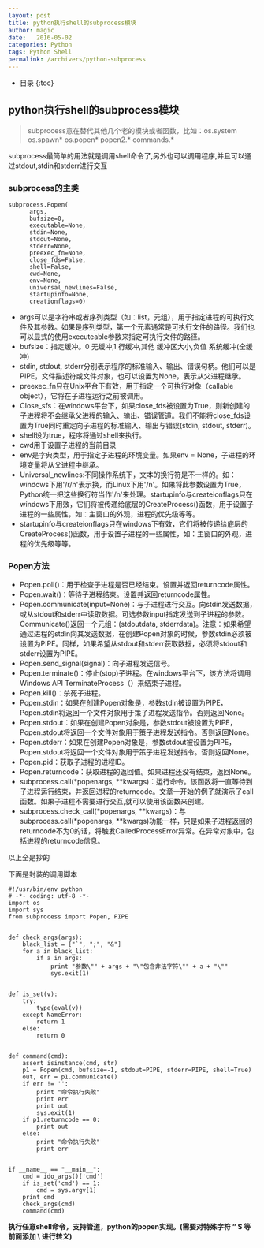 ```yaml
---
layout: post
title: python执行shell的subprocess模块
author: magic
date:   2016-05-02
categories: Python
tags: Python Shell
permalink: /archivers/python-subprocess
---
```

* 目录
{:toc}

## python执行shell的subprocess模块

> subprocess意在替代其他几个老的模块或者函数，比如：os.system os.spawn* os.popen* popen2.* commands.*

subprocess最简单的用法就是调用shell命令了,另外也可以调用程序,并且可以通过stdout,stdin和stderr进行交互

### subprocess的主类

```
subprocess.Popen(
      args, 
      bufsize=0, 
      executable=None,
      stdin=None,
      stdout=None, 
      stderr=None, 
      preexec_fn=None, 
      close_fds=False, 
      shell=False, 
      cwd=None, 
      env=None, 
      universal_newlines=False, 
      startupinfo=None, 
      creationflags=0)
```

- args可以是字符串或者序列类型（如：list，元组），用于指定进程的可执行文件及其参数。如果是序列类型，第一个元素通常是可执行文件的路径。我们也可以显式的使用executeable参数来指定可执行文件的路径。
- bufsize：指定缓冲。0 无缓冲,1 行缓冲,其他 缓冲区大小,负值 系统缓冲(全缓冲)
- stdin, stdout, stderr分别表示程序的标准输入、输出、错误句柄。他们可以是PIPE，文件描述符或文件对象，也可以设置为None，表示从父进程继承。
- preexec_fn只在Unix平台下有效，用于指定一个可执行对象（callable object），它将在子进程运行之前被调用。
- Close_sfs：在windows平台下，如果close_fds被设置为True，则新创建的子进程将不会继承父进程的输入、输出、错误管道。我们不能将close_fds设置为True同时重定向子进程的标准输入、输出与错误(stdin, stdout, stderr)。
- shell设为true，程序将通过shell来执行。
- cwd用于设置子进程的当前目录
- env是字典类型，用于指定子进程的环境变量。如果env = None，子进程的环境变量将从父进程中继承。
- Universal_newlines:不同操作系统下，文本的换行符是不一样的。如：windows下用'/r/n'表示换，而Linux下用'/n'。如果将此参数设置为True，Python统一把这些换行符当作'/n'来处理。startupinfo与createionflags只在windows下用效，它们将被传递给底层的CreateProcess()函数，用于设置子进程的一些属性，如：主窗口的外观，进程的优先级等等。
- startupinfo与createionflags只在windows下有效，它们将被传递给底层的CreateProcess()函数，用于设置子进程的一些属性，如：主窗口的外观，进程的优先级等等。

### Popen方法

- Popen.poll()：用于检查子进程是否已经结束。设置并返回returncode属性。
- Popen.wait()：等待子进程结束。设置并返回returncode属性。
- Popen.communicate(input=None)：与子进程进行交互。向stdin发送数据，或从stdout和stderr中读取数据。可选参数input指定发送到子进程的参数。Communicate()返回一个元组：(stdoutdata, stderrdata)。注意：如果希望通过进程的stdin向其发送数据，在创建Popen对象的时候，参数stdin必须被设置为PIPE。同样，如果希望从stdout和stderr获取数据，必须将stdout和stderr设置为PIPE。
- Popen.send_signal(signal)：向子进程发送信号。
- Popen.terminate()：停止(stop)子进程。在windows平台下，该方法将调用Windows API TerminateProcess（）来结束子进程。
- Popen.kill()：杀死子进程。
- Popen.stdin：如果在创建Popen对象是，参数stdin被设置为PIPE，Popen.stdin将返回一个文件对象用于策子进程发送指令。否则返回None。
- Popen.stdout：如果在创建Popen对象是，参数stdout被设置为PIPE，Popen.stdout将返回一个文件对象用于策子进程发送指令。否则返回None。
- Popen.stderr：如果在创建Popen对象是，参数stdout被设置为PIPE，Popen.stdout将返回一个文件对象用于策子进程发送指令。否则返回None。
- Popen.pid：获取子进程的进程ID。
- Popen.returncode：获取进程的返回值。如果进程还没有结束，返回None。
- subprocess.call(*popenargs, **kwargs)：运行命令。该函数将一直等待到子进程运行结束，并返回进程的returncode。文章一开始的例子就演示了call函数。如果子进程不需要进行交互,就可以使用该函数来创建。
- subprocess.check_call(*popenargs, **kwargs)：与subprocess.call(*popenargs, **kwargs)功能一样，只是如果子进程返回的returncode不为0的话，将触发CalledProcessError异常。在异常对象中，包括进程的returncode信息。

以上全是抄的

下面是封装的调用脚本

```
#!/usr/bin/env python
# -*- coding: utf-8 -*-
import os
import sys
from subprocess import Popen, PIPE
 
 
def check_args(args):
    black_list = ["`", ";", "&"]
    for a in black_list:
        if a in args:
            print "参数\"" + args + "\"包含非法字符\"" + a + "\""
            sys.exit(1)
 
 
def is_set(v):
    try:
        type(eval(v))
    except NameError:
        return 1
    else:
        return 0
 
 
def command(cmd):
    assert isinstance(cmd, str)
    p1 = Popen(cmd, bufsize=-1, stdout=PIPE, stderr=PIPE, shell=True)
    out, err = p1.communicate()
    if err != '':
        print "命令执行失败"
        print err
        print out
        sys.exit(1)
    if p1.returncode == 0:
        print out
    else:
        print "命令执行失败"
        print err
 
 
if __name__ == "__main__":
    cmd = ido_args()['cmd']
    if is_set('cmd') == 1:
        cmd = sys.argv[1]
    print cmd
    check_args(cmd)
    command(cmd)
```

**执行任意shell命令，支持管道，python的popen实现。(需要对特殊字符 “  $ 等前面添加 \ 进行转义)**